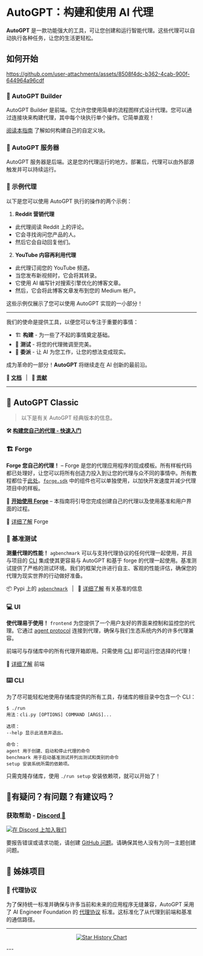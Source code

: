 # AutoGPT：构建和使用 AI 代理


**AutoGPT** 是一款功能强大的工具，可让您创建和运行智能代理。这些代理可以自动执行各种任务，让您的生活更轻松。

## 如何开始

https://github.com/user-attachments/assets/8508f4dc-b362-4cab-900f-644964a96cdf

### 🧱 AutoGPT Builder

AutoGPT Builder 是前端。它允许您使用简单的流程图样式设计代理。您可以通过连接块来构建代理，其中每个块执行单个操作。它简单直观！

[阅读本指南](https://docs.agpt.co/server/new_blocks/) 了解如何构建自己的自定义块。

### 💽 AutoGPT 服务器

AutoGPT 服务器是后端。这是您的代理运行的地方。部署后，代理可以由外部源触发并可以持续运行。

### 🐙 示例代理

以下是您可以使用 AutoGPT 执行的操作的两个示例：

1. **Reddit 营销代理**
- 此代理阅读 Reddit 上的评论。
- 它会寻找询问您产品的人。
- 然后它会自动回复他们。

2. **YouTube 内容再利用代理**
- 此代理订阅您的 YouTube 频道。
- 当您发布新视频时，它会将其转录。
- 它使用 AI 编写针对搜索引擎优化的博客文章。
- 然后，它会将此博客文章发布到您的 Medium 帐户。

这些示例仅展示了您可以使用 AutoGPT 实现的一小部分！

---
我们的使命是提供工具，以便您可以专注于重要的事情：

- 🏗️ **构建** - 为一些了不起的事情奠定基础。
- 🧪 **测试** - 将您的代理微调至完美。
- 🤝 **委派** - 让 AI 为您工作，让您的想法变成现实。

成为革命的一部分！**AutoGPT** 将继续走在 AI 创新的最前沿。

**📖 [文档](https://docs.agpt.co)**
&ensp;|&ensp;
**🚀 [贡献](CONTRIBUTING.md)**

---
## 🤖 AutoGPT Classic
> 以下是有关 AutoGPT 经典版本的信息。

**🛠️ [构建您自己的代理 - 快速入门](FORGE-QUICKSTART.md)**
### 🏗️ Forge

**Forge 您自己的代理！** &ndash; Forge 是您的代理应用程序的现成模板。所有样板代码都已处理好，让您可以将所有创造力投入到让您的代理与众不同的事情中。所有教程都位于[此处](https://medium.com/@aiedge/autogpt-forge-e3de53cc58ec)。[`forge.sdk`](/forge/forge/sdk) 中的组件也可以单独使用，以加快开发速度并减少代理项目中的样板。

🚀 [**开始使用 Forge**](https://github.com/Significant-Gravitas/AutoGPT/blob/master/forge/tutorials/001_getting_started.md) &ndash;
本指南将引导您完成创建自己的代理以及使用基准和用户界面的过程。

📘 [详细了解](https://github.com/Significant-Gravitas/AutoGPT/tree/master/forge) Forge

### 🎯 基准测试

**测量代理的性能！** `agbenchmark` 可以与支持代理协议的任何代理一起使用，并且与项目的 [CLI] 集成使其更容易与 AutoGPT 和基于 forge 的代理一起使用。基准测试提供了严格的测试环境。我们的框架允许进行自主、客观的性能评估，确保您的代理为现实世界的行动做好准备。

<!-- TODO：插入演示基准测试的视觉效果 -->

📦 Pypi 上的 [`agbenchmark`](https://pypi.org/project/agbenchmark/)
&ensp;|&ensp;
📘 [详细了解](https://github.com/Significant-Gravitas/AutoGPT/blob/master/benchmark) 有关基准的信息

### 💻 UI

**使代理易于使用！** `frontend` 为您提供了一个用户友好的界面来控制和监控您的代理。它通过 [agent protocol](#-agent-protocol) 连接到代理，确保与我们生态系统内外的许多代理兼容。

<!-- TODO：插入前端屏幕截图 -->

前端可与存储库中的所有代理开箱即用。只需使用 [CLI] 即可运行您选择的代理！

📘 [详细了解](https://github.com/Significant-Gravitas/AutoGPT/tree/master/frontend) 前端

### ⌨️ CLI

[CLI]: #-cli

为了尽可能轻松地使用存储库提供的所有工具，存储库的根目录中包含一个 CLI：

```shell
$ ./run
用法：cli.py [OPTIONS] COMMAND [ARGS]...

选项：
--help 显示此消息并退出。

命令：
agent 用于创建、启动和停止代理的命令
benchmark 用于启动基准测试并列出测试和类别的命令
setup 安装系统所需的依赖项。
```

只需克隆存储库，使用 `./run setup` 安装依赖项，就可以开始了！

## 🤔有疑问？有问题？有建议吗？

### 获取帮助 - [Discord 💬](https://discord.gg/autogpt)

[![在 Discord 上加入我们](https://invidget.switchblade.xyz/autogpt)](https://discord.gg/autogpt)

要报告错误或请求功能，请创建 [GitHub 问题](https://github.com/Significant-Gravitas/AutoGPT/issues/new/choose)。请确保其他人没有为同一主题创建问题。

## 🤝 姊妹项目

### 🔄 代理协议

为了保持统一标准并确保与许多当前和未来的应用程序无缝兼容，AutoGPT 采用了 AI Engineer Foundation 的 [代理协议](https://agentprotocol.ai/) 标准。这标准化了从代理到前端和基准的通信路径。

---

<p align="center">
<a href="https://star-history.com/#Significant-Gravitas/AutoGPT">
<picture>
<source media="(prefers-color-scheme: dark)" srcset="https://api.star-history.com/svg?repos=Significant-Gravitas/AutoGPT&type=Date&theme=dark" />
<source media="(prefers-color-scheme: light)" srcset="https://api.star-history.com/svg?repos=Significant-Gravitas/AutoGPT&type=Date" />
<img alt="Star History Chart" src="https://api.star-history.com/svg?repos=Significant-Gravitas/AutoGPT&type=Date" />
</picture>
</a>
</p>
---